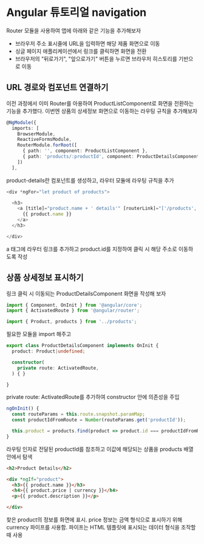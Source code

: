 # Angular 튜토리얼 navigation
Router 모듈을 사용하여 앱에 아래와 같은 기능을 추가해보자
- 브라우저 주소 표시줄에 URL을 입력하면 해당 제품 화면으로 이동
- 싱글 페이지 애플리케이션에서 링크를 클릭하면 화면을 전환
- 브라우저의 "뒤로가기", "앞으로가기" 버튼을 누르면 브라우저 히스토리를 기반으로 이동

## URL 경로와 컴포넌트 연결하기
이전 과정에서 이미 Router를 아용하여 ProductListComponent로 화면을 전환하는 기능을 추가했다. 이번엔 상품의 상세정보 화면으로 이동하는 라우팅 규칙을 추가해보자

```typescript
@NgModule({
  imports: [
    BrowserModule,
    ReactiveFormsModule,
    RouterModule.forRoot([
      { path: '', component: ProductListComponent },
      { path: 'products/:productId', component: ProductDetailsComponent },
    ])
  ],
```
product-details란 컴포넌트를 생성하고, 라우터 모듈에 라우팅 규칙을 추가

```typescript
<div *ngFor="let product of products">

  <h3>
    <a [title]="product.name + ' details'" [routerLink]="['/products', product.id]">
      {{ product.name }}
    </a>
  </h3>

</div>
```
a 태그에 라우터 링크를 추가하고 product.id를 지정하여 클릭 시 해당 주소로 이동하도록 작성

## 상품 상세정보 표시하기
링크 클릭 시 이동되는 ProductDetailsComponent 화면을 작성해 보자

```typescript
import { Component, OnInit } from '@angular/core';
import { ActivatedRoute } from '@angular/router';

import { Product, products } from '../products';
```

필요한 모듈을 import 해주고

```typescript
export class ProductDetailsComponent implements OnInit {
  product: Product|undefined;

  constructor(
    private route: ActivatedRoute,
  ) { }

}
```
private route: ActivatedRoute를 추가하여 constructor 안에 의존성을 주입

```typescript
ngOnInit() {
  const routeParams = this.route.snapshot.paramMap;
  const productIdFromRoute = Number(routeParams.get('productId'));

  this.product = products.find(product => product.id === productIdFromRoute);
}
```

라우팅 인자로 전달된 productId를 참조하고 이값에 해당되는 상품을 products 배열안에서 탐색

```html
<h2>Product Details</h2>

<div *ngIf="product">
  <h3>{{ product.name }}</h3>
  <h4>{{ product.price | currency }}</h4>
  <p>{{ product.description }}</p>

</div>
```
찾은 product의 정보를 화면에 표시. price 정보는 금액 형식으로 표시하기 위해 currency 파이프를 사용함. 파이프는 HTML 템플릿에 표시되는 데이터 형식을 조작할 때 사용